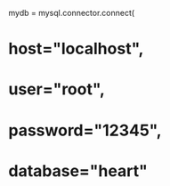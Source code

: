 mydb = mysql.connector.connect(
#   host="localhost",
#   user="root",
#   password="12345",
#   database="heart"
